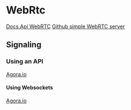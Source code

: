 

# WebRtc

[Docs Api WebRTC](https://developer.mozilla.org/fr/docs/Web/API/WebRTC_API)
[Github simple WebRTC server](https://github.com/aljanabim/simple_webrtc_signaling_server)



## Signaling
### Using an API
[Agora.io](https://sso2.agora.io/en/v4/signup/with-email, "Agora.io")

#### Using Websockets

[Agora.io](https://sso2.agora.io/en/v4/signup/with-email, "Agora.io")